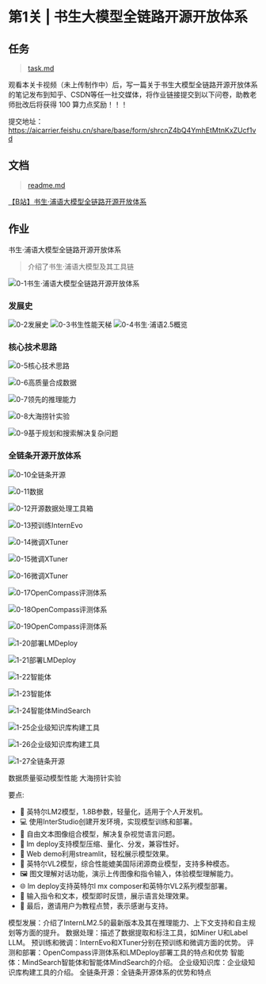 # 第1关 | 书生大模型全链路开源开放体系

## 任务

> [task.md](https://github.com/InternLM/Tutorial/blob/camp3/docs/L1/HelloIntern/task.md)

观看本关卡视频（未上传制作中）后，写一篇关于书生大模型全链路开源开放体系的笔记发布到知乎、CSDN等任一社交媒体，将作业链接提交到以下问卷，助教老师批改后将获得 100 算力点奖励！！！

提交地址：https://aicarrier.feishu.cn/share/base/form/shrcnZ4bQ4YmhEtMtnKxZUcf1vd

## 文档

> [readme.md](https://github.com/InternLM/Tutorial/blob/camp3/docs/L1/HelloIntern/readme.md)

[【B站】书生·浦语大模型全链路开源开放体系](https://www.bilibili.com/video/BV18142187g5/)

## 作业

书生·浦语大模型全链路开源开放体系
> 介绍了书生·浦语大模型及其工具链

![0-1书生·浦语大模型全链路开源开放体系](vx_images/0-1书生·浦语大模型全链路开源开放体系.png)

### 发展史

![0-2发展史](vx_images/0-2发展史.png)
![0-3书生性能天梯](vx_images/0-3书生性能天梯.png)
![0-4书生·浦语2.5概览](vx_images/0-4书生·浦语2.5概览.png)

### 核心技术思路

![0-5核心技术思路](vx_images/0-5核心技术思路.png)

![0-6高质量合成数据](vx_images/0-6高质量合成数据.png)

![0-7领先的推理能力](vx_images/0-7领先的推理能力.png)

![0-8大海捞针实验](vx_images/0-8大海捞针实验.png)


![0-9基于规划和搜索解决复杂问题](vx_images/0-9基于规划和搜索解决复杂问题.png)

### 全链条开源开放体系

![0-10全链条开源](vx_images/0-10全链条开源.png)

![0-11数据](vx_images/0-11数据.png)

![0-12开源数据处理工具箱](vx_images/0-12开源数据处理工具箱.png)

![0-13预训练InternEvo](vx_images/0-13预训练InternEvo.png)

![0-14微调XTuner](vx_images/0-14微调XTuner.png)

![0-15微调XTuner](vx_images/0-15微调XTuner.png)

![0-16微调XTuner](vx_images/0-16微调XTuner.png)

![0-17OpenCompass评测体系](vx_images/0-17OpenCompass评测体系.png)

![0-18OpenCompass评测体系](vx_images/0-18OpenCompass评测体系.png)

![0-19OpenCompass评测体系](vx_images/0-19OpenCompass评测体系.png)

![1-20部署LMDeploy](vx_images/1-20部署LMDeploy.png)

![1-21部署LMDeploy](vx_images/1-21部署LMDeploy.png)

![1-22智能体](vx_images/1-22智能体.png)

![1-23智能体](vx_images/1-23智能体.png)

![1-24智能体MindSearch](vx_images/1-24智能体MindSearch.png)

![1-25企业级知识库构建工具](vx_images/1-25企业级知识库构建工具.png)

![1-26企业级知识库构建工具](vx_images/1-26企业级知识库构建工具.png)

![1-27全链条开源](vx_images/1-27全链条开源.png)

数据质量驱动模型性能
大海捞针实验

要点:

- 🌟 英特尔LM2模型，1.8B参数，轻量化，适用于个人开发机。
- 💻 使用InterStudio创建开发环境，实现模型训练和部署。
- 🔎 自由文本图像组合模型，解决复杂视觉语言问题。
- 🎈 lm deploy支持模型压缩、量化、分发，兼容性好。
- 📡 Web demo利用streamlit，轻松展示模型效果。
- 🌈 英特尔VL2模型，综合性能媲美国际闭源商业模型，支持多种模态。
- 🖼️ 图文理解对话功能，演示上传图像和指令输入，体验模型理解能力。
- 🌐 lm deploy支持英特尔l mx composer和英特尔VL2系列模型部署。
- 📝 输入指令和文本，模型即时反馈，展示语言处理效果。
- 🌟 最后，邀请用户为教程点赞，表示感谢与支持。

模型发展：介绍了InternLM2.5的最新版本及其在推理能力、上下文支持和自主规划等方面的提升。
数据处理：描述了数据提取和标注工具，如Miner U和Label LLM。
预训练和微调：InternEvo和XTuner分别在预训练和微调方面的优势。
评测和部署：OpenCompass评测体系和LMDeploy部署工具的特点和优势
智能体：MindSearch智能体和智能体MindSearch的介绍。
企业级知识库：企业级知识库构建工具的介绍。
全链条开源：全链条开源体系的优势和特点

